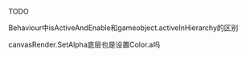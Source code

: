 TODO

Behaviour中isActiveAndEnable和gameobject.activeInHierarchy的区别





canvasRender.SetAlpha底层也是设置Color.a吗